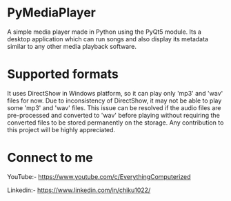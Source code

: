 # PyMediaPlayer
A simple media player made in Python using the PyQt5 module. Its a desktop application which can run songs and also display its metadata similar to any other media playback software.

# Supported formats
It uses DirectShow in Windows platform, so it can play only 'mp3' and 'wav' files for now. Due to inconsistency of DirectShow, it may not be able to play some 'mp3' and 'wav' files.
This issue can be resolved if the audio files are pre-processed and converted to 'wav' before playing without requiring the converted files to be stored permanently on the storage.
Any contribution to this project will be highly appreciated.

# Connect to me
YouTube:- https://www.youtube.com/c/EverythingComputerized

Linkedin:- https://www.linkedin.com/in/chiku1022/
